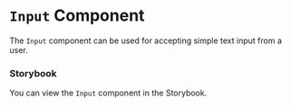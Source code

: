 # `Input` Component
The `Input` component can be used for accepting simple text input from a user.

### Storybook
You can view the `Input` component in the Storybook.